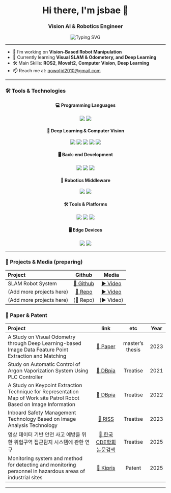 <h1 align="center">Hi there, I'm jsbae 👋</h1>
<h3 align="center">Vision AI & Robotics Engineer</h3>

<p align="center">
  <img src="https://readme-typing-svg.demolab.com?font=Fira+Code&duration=2000&pause=1000&color=F77F00&center=true&width=435&lines=Building+Robots+with+Vision;Deep+Learning+with+Vision;Autonomy+%26+Perception" alt="Typing SVG" />
</p>

---

- 🔭 I’m working on **Vision-Based Robot Manipulation**
- 🌱 Currently learning **Visual SLAM & Odometery, and Deep Learning**
- 🛠️ Main Skills: **ROS2**, **MoveIt2**, **Computer Vision**, **Deep Learning**
- 📫 Reach me at: [qowotjd2010@gmail.com](mailto:qowotjd2010@gmail.com)

---

### 🛠️ Tools & Technologies


<h4 align="center">💻 Programming Languages</h4>
<p align="center">
  <img src="https://img.shields.io/badge/Python-3776AB?style=flat&logo=python&logoColor=white" />
  <img src="https://img.shields.io/badge/C++-00599C?style=flat&logo=c%2B%2B&logoColor=white" />
</p>

<h4 align="center">🧠 Deep Learning & Computer Vision</h4>
<p align="center">
  <img src="https://img.shields.io/badge/PyTorch-EE4C2C?style=flat&logo=pytorch&logoColor=white" />
  <img src="https://img.shields.io/badge/OpenCV-5C3EE8?style=flat&logo=opencv&logoColor=white" />
  <img src="https://img.shields.io/badge/Pillow-3766AB?style=flat&logo=pillow&logoColor=white" />
  <img src="https://img.shields.io/badge/ONNX-005CED?style=flat&logo=onnx&logoColor=white" />
  <img src="https://img.shields.io/badge/TensorRT-76B900?style=flat&logo=nvidia&logoColor=white" />
</p>

<h4 align="center">🖥️ Back-end Development</h4>
<p align="center">
  <img src="https://img.shields.io/badge/Flask-000000?style=flat&logo=flask&logoColor=white" />
  <img src="https://img.shields.io/badge/FastAPI-009688?style=flat&logo=fastapi&logoColor=white" />
  <img src="https://img.shields.io/badge/MySQL-4479A1?style=flat&logo=mysql&logoColor=white" />
</p>

<h4 align="center">🤖 Robotics Middleware</h4>
<p align="center">
  <img src="https://img.shields.io/badge/ROS2-22314E?style=flat&logo=ros&logoColor=white" />
  <img src="https://img.shields.io/badge/MoveIt2-333333?style=flat&logo=moveit&logoColor=white" />
</p>

<h4 align="center">🛠️ Tools & Platforms</h4>
<p align="center">
  <img src="https://img.shields.io/badge/Git-F05032?style=flat&logo=git&logoColor=white" />
  <img src="https://img.shields.io/badge/GitHub-181717?style=flat&logo=github&logoColor=white" />
  <img src="https://img.shields.io/badge/Docker-2496ED?style=flat&logo=docker&logoColor=white" />
</p>

<h4 align="center">🖥️ Edge Devices</h4>
<p align="center">
  <img src="https://img.shields.io/badge/Raspberry%20Pi%205-C51A4A?style=flat&logo=raspberry-pi&logoColor=white" />
  <img src="https://img.shields.io/badge/Jetson%20Orin-76B900?style=flat&logo=nvidia&logoColor=white" />
</p>

---

### 🚀 Projects & Media (preparing)

| Project | Github | Media |
|:--|:--:|:--:|
| SLAM Robot System | [🔗 Github](https://github.com/Rokey3-bootcamp/ROKEY3_SLAM_robot_system.git) | [▶️ Video](https://www.youtube.com/watch?v=ikRZk5629sc) |
| (Add more projects here) | [🔗 Repo](https://github.com/your_username/project2) | [▶️ Video]([https://youtube.com/your_video2](https://www.youtube.com/watch?v=ikRZk5629sc)) |
| (Add more projects here) | (🔗 Repo) | (▶️ Video) |


### 🚀 Paper & Patent

| Project | link | etc | Year |
|:--|:--:|:--:|:--:|
| A Study on Visual Odometry through Deep Learning-based Image Data Feature Point Extraction and Matching | [🔗 Paper](https://www.riss.kr/search/detail/DetailView.do?p_mat_type=be54d9b8bc7cdb09&control_no=4fe963e02cbaac60ffe0bdc3ef48d419&keyword=%EB%B0%B0%EC%9E%AC%EC%84%B1) | master’s thesis | 2023 |
| Study on Automatic Control of Argon Vaporization System Using PLC Controller | [🔗 DBpia](https://www.dbpia.co.kr/journal/articleDetail?nodeId=NODE10560850) | Treatise | 2021 |
| A Study on Keypoint Extraction Technique for Representation Map of Work site Patrol Robot Based on Image Information | [🔗 DBpia](https://www.dbpia.co.kr/journal/articleDetail?nodeId=NODE11152582) | Treatise | 2022 |
| Inboard Safety Management Technology Based on Image Analysis Technology | [🔗 RISS](https://www.riss.kr/search/detail/DetailView.do?p_mat_type=1a0202e37d52c72d&control_no=6fb28d61372c1a93e9810257f7042666&keyword=%EB%B0%B0%EC%9E%AC%EC%84%B1) | Treatise | 2023 |
| 영상 데이터 기반 안전 사고 예방을 위한 위험구역 접근탐지 시스템에 관한 연구 | [🔗 한국CDE학회 논문검색](https://kcde.cde.or.kr/html/?pmode=archivedetail&seq=1282) | Treatise | 2025 |
| Monitoring system and method for detecting and monitoring personnel in hazardous areas of industrial sites | [🔗 Kipris](https://www.kipris.or.kr/khome/search/searchResult.do) | Patent | 2025 |

---
